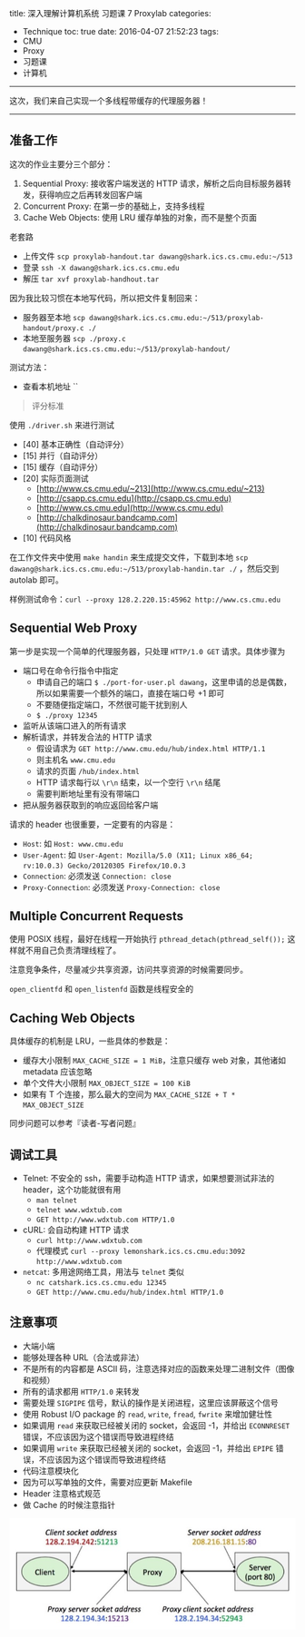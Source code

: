 title: 深入理解计算机系统 习题课 7 Proxylab
categories:
- Technique
toc: true
date: 2016-04-07 21:52:23
tags:
- CMU
- Proxy
- 习题课
- 计算机
---

这次，我们来自己实现一个多线程带缓存的代理服务器！

<!-- more -->

---

## 准备工作

这次的作业主要分三个部分：

1. Sequential Proxy: 接收客户端发送的 HTTP 请求，解析之后向目标服务器转发，获得响应之后再转发回客户端
2. Concurrent Proxy: 在第一步的基础上，支持多线程
3. Cache Web Objects: 使用 LRU 缓存单独的对象，而不是整个页面

老套路

+ 上传文件 `scp proxylab-handout.tar dawang@shark.ics.cs.cmu.edu:~/513`
+ 登录 `ssh -X dawang@shark.ics.cs.cmu.edu`
+ 解压 `tar xvf proxylab-handhout.tar`

因为我比较习惯在本地写代码，所以把文件复制回来：

+ 服务器至本地 `scp dawang@shark.ics.cs.cmu.edu:~/513/proxylab-handout/proxy.c ./`
+ 本地至服务器 `scp ./proxy.c dawang@shark.ics.cs.cmu.edu:~/513/proxylab-handout/`

测试方法：

+ 查看本机地址 ``

> 评分标准

使用 `./driver.sh` 来进行测试

+ [40] 基本正确性（自动评分）
+ [15] 并行（自动评分）
+ [15] 缓存（自动评分）
+ [20] 实际页面测试
    + [http://www.cs.cmu.edu/~213](http://www.cs.cmu.edu/~213)
    + [http://csapp.cs.cmu.edu](http://csapp.cs.cmu.edu)
    + [http://www.cs.cmu.edu](http://www.cs.cmu.edu)
    + [http://chalkdinosaur.bandcamp.com](http://chalkdinosaur.bandcamp.com)
+ [10] 代码风格

在工作文件夹中使用 `make handin` 来生成提交文件，下载到本地 `scp dawang@shark.ics.cs.cmu.edu:~/513/proxylab-handin.tar ./`
，然后交到 autolab 即可。

样例测试命令：`curl --proxy 128.2.220.15:45962 http://www.cs.cmu.edu`


## Sequential Web Proxy

第一步是实现一个简单的代理服务器，只处理 `HTTP/1.0 GET` 请求。具体步骤为

+ 端口号在命令行指令中指定
    + 申请自己的端口 `$ ./port-for-user.pl dawang`，这里申请的总是偶数，所以如果需要一个额外的端口，直接在端口号 +1 即可
    + 不要随便指定端口，不然很可能干扰到别人
    + `$ ./proxy 12345`
+ 监听从该端口进入的所有请求
+ 解析请求，并转发合法的 HTTP 请求
    + 假设请求为 `GET http://www.cmu.edu/hub/index.html HTTP/1.1`
    + 则主机名 `www.cmu.edu`
    + 请求的页面 `/hub/index.html`
    + HTTP 请求每行以 `\r\n` 结束，以一个空行 `\r\n` 结尾
    + 需要判断地址里有没有带端口
+ 把从服务器获取到的响应返回给客户端

请求的 header 也很重要，一定要有的内容是：

+ `Host`: 如 `Host: www.cmu.edu`
+ `User-Agent`: 如 `User-Agent: Mozilla/5.0 (X11; Linux x86_64; rv:10.0.3) Gecko/20120305 Firefox/10.0.3`
+ `Connection`: 必须发送 `Connection: close`
+ `Proxy-Connection`: 必须发送 `Proxy-Connection: close`

## Multiple Concurrent Requests

使用 POSIX 线程，最好在线程一开始执行 `pthread_detach(pthread_self());` 这样就不用自己负责清理线程了。

注意竞争条件，尽量减少共享资源，访问共享资源的时候需要同步。

`open_clientfd` 和 `open_listenfd` 函数是线程安全的

## Caching Web Objects

具体缓存的机制是 LRU，一些具体的参数是：

+ 缓存大小限制 `MAX_CACHE_SIZE = 1 MiB`，注意只缓存 web 对象，其他诸如 metadata 应该忽略
+ 单个文件大小限制 `MAX_OBJECT_SIZE = 100 KiB`
+ 如果有 T 个连接，那么最大的空间为 `MAX_CACHE_SIZE + T * MAX_OBJECT_SIZE`

同步问题可以参考『读者-写者问题』

## 调试工具

+ Telnet: 不安全的 ssh，需要手动构造 HTTP 请求，如果想要测试非法的 header，这个功能就很有用
    + `man telnet`
    + `telnet www.wdxtub.com`
    + `GET http://www.wdxtub.com HTTP/1.0` 
+ cURL: 会自动构建 HTTP 请求
    + `curl http://www.wdxtub.com`
    + 代理模式 `curl --proxy lemonshark.ics.cs.cmu.edu:3092 http://www.wdxtub.com` 
+ `netcat`: 多用途网络工具，用法与 `telnet` 类似
    + `nc catshark.ics.cs.cmu.edu 12345`
    + `GET http://www.cmu.edu/hub/index.html HTTP/1.0`

## 注意事项

+ 大端小端
+ 能够处理各种 URL（合法或非法）
+ 不是所有的内容都是 ASCII 码，注意选择对应的函数来处理二进制文件（图像和视频）
+ 所有的请求都用 `HTTP/1.0` 来转发
+ 需要处理 `SIGPIPE` 信号，默认的操作是关闭进程，这里应该屏蔽这个信号
+ 使用 Robust I/O package 的 `read`, `write`, `fread`, `fwrite` 来增加健壮性
+ 如果调用 `read` 来获取已经被关闭的 socket，会返回 -1，并给出 `ECONNRESET` 错误，不应该因为这个错误而导致进程终结
+ 如果调用 `write` 来获取已经被关闭的 socket，会返回 -1，并给出 `EPIPE` 错误，不应该因为这个错误而导致进程终结
+ 代码注意模块化
+ 因为可以写单独的文件，需要对应更新 Makefile
+ Header 注意格式规范
+ 做 Cache 的时候注意指针


![最终效果](/images/14600850252282.jpg)


